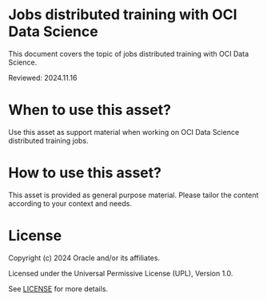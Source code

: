 # Jobs distributed training with OCI Data Science
 
This document covers the topic of jobs distributed training with OCI Data Science.

Reviewed: 2024.11.16
 

# When to use this asset?

Use this asset as support material when working on OCI Data Science distributed training jobs.


# How to use this asset?

This asset is provided as general purpose material. Please tailor the content according to your context and needs.


# License
 
Copyright (c) 2024 Oracle and/or its affiliates.
 
Licensed under the Universal Permissive License (UPL), Version 1.0.
 
See [LICENSE](https://github.com/oracle-devrel/technology-engineering/blob/main/LICENSE) for more details.
